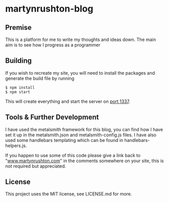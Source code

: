 # martynrushton-blog

## Premise
This is a platform for me to write my thoughts and ideas down. The main aim is to see how I progress as a programmer

## Building
If you wish to recreate my site, you will need to install the packages and generate the build file by running

    $ npm install
    $ npm start

This will create everything and start the server on [port 1337](http://localhost:1337/).

## Tools & Further Development
I have used the metalsmith framework for this blog, you can find how I have set it up in the metalsmith.json and metalsmith-config.js files. I have also used some handlebars templating which can be found in handlebars-helpers.js.

If you happen to use some of this code please give a link back to "www.martynrushton.com" in the comments somewhere on your site, this is not required but appreciated.


## License

This project uses the MIT license, see LICENSE.md for more.
